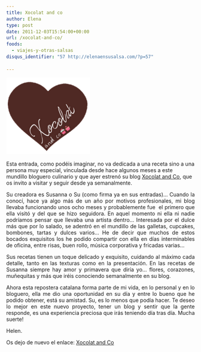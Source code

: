 ```yaml
---
title: Xocolat and co
author: Elena
type: post
date: 2011-12-03T15:54:00+00:00
url: /xocolat-and-co/
foods:
  - viajes-y-otras-salsas
disqus_identifier: "57 http://elenaensusalsa.com/?p=57"

---
```

[<img style="display: inline; border-width: 0px;" title="image" src="/2018/03/image_thumb.png" alt="image" width="224" height="205" border="0" />][1]

Esta entrada, como podéis imaginar, no va dedicada a una receta sino a una persona muy especial, vinculada desde hace algunos meses a este mundillo bloguero culinario y que ayer estrenó su blog [Xocolat and Co][2], que os invito a visitar y seguir desde ya semanalmente.

<p align="justify">
  Su creadora es Susanna o Su (como firma ya en sus entradas)… Cuando la conocí, hace ya algo más de un año por motivos profesionales, mi blog llevaba funcionando unos ocho meses y probablemente fue  el primero que ella visitó y del que se hizo seguidora. En aquel momento ni ella ni nadie podríamos pensar que llevaba una artista dentro… Interesada por el dulce más que por lo salado, se adentró en el mundillo de las galletas, cupcakes, bombones, tartas y dulces varios… He de decir que muchos de estos bocados exquisitos los he podido compartir con ella en días interminables de oficina, entre risas, buen rollo, música corporativa y fricadas varias…
</p>

<p align="justify">
  Sus recetas tienen un toque delicado y exquisito, cuidando al máximo cada detalle, tanto en las texturas como en la presentación. En las recetas de Susanna siempre hay amor y primavera que diría yo… flores, corazones, muñequitas y más que iréis conociendo semanalmente en su blog.
</p>

<p align="justify">
  Ahora esta repostera catalana forma parte de mi vida, en lo personal y en lo bloguero, ella me dio una oportunidad en su día y entre lo bueno que he podido obtener, está su amistad. Su, es lo menos que podía hacer. Te deseo lo mejor en este nuevo proyecto, tener un blog y sentir que la gente responde, es una experiencia preciosa que irás teniendo día tras día. Mucha suerte!
</p>

<p align="justify">
  Helen.
</p>

<p align="justify">
  Os dejo de nuevo el enlace: <a href="http://xocolatco.blogspot.com/">Xocolat and Co</a>
</p>

 [1]: /2018/03/image_thumb.png
 [2]: http://xocolatco.blogspot.com/
